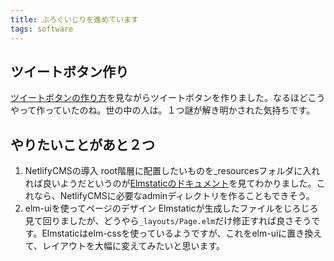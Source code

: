 ```yaml
---
title: ぶろぐいじりを進めています
tags: software 
---
```


## ツイートボタン作り

[ツイートボタンの作り方](https://help.twitter.com/ja/using-twitter/twitter-buttons)を見ながらツイートボタンを作りました。なるほどこうやって作っていたのね。世の中の人は。１つ謎が解き明かされた気持ちです。

## やりたいことがあと２つ

1. NetlifyCMSの導入
root階層に配置したいものを_resourcesフォルダに入れれば良いようだというのが[Elmstaticのドキュメント](https://korban.net/elm/elmstatic/)を見てわかりました。これなら、NetlifyCMSに必要なadminディレクトリを作ることもできそう。
1. elm-uiを使ってページのデザイン
Elmstaticが生成したファイルをじろじろ見て回りましたが、どうやら```_layouts/Page.elm```だけ修正すれば良さそうです。Elmstaticはelm-cssを使っているようですが、これをelm-uiに置き換えて、レイアウトを大幅に変えてみたいと思います。